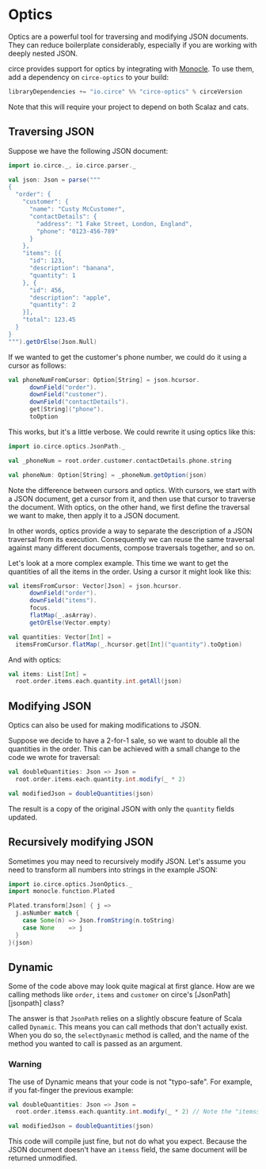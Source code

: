 Optics
======

Optics are a powerful tool for traversing and modifying JSON documents. They can reduce boilerplate
considerably, especially if you are working with deeply nested JSON.

circe provides support for optics by integrating with [Monocle](https://julien-truffaut.github.io/Monocle/). To use them, add a
dependency on `circe-optics` to your build:

```scala
libraryDependencies += "io.circe" %% "circe-optics" % circeVersion
```

Note that this will require your project to depend on both Scalaz and cats.

## Traversing JSON

Suppose we have the following JSON document:

```scala mdoc:silent
import io.circe._, io.circe.parser._

val json: Json = parse("""
{
  "order": {
    "customer": {
      "name": "Custy McCustomer",
      "contactDetails": {
        "address": "1 Fake Street, London, England",
        "phone": "0123-456-789"
      }
    },
    "items": [{
      "id": 123,
      "description": "banana",
      "quantity": 1
    }, {
      "id": 456,
      "description": "apple",
      "quantity": 2
    }],
    "total": 123.45
  }
}
""").getOrElse(Json.Null)
```

If we wanted to get the customer's phone number, we could do it using a cursor as follows:

```scala mdoc
val phoneNumFromCursor: Option[String] = json.hcursor.
      downField("order").
      downField("customer").
      downField("contactDetails").
      get[String]("phone").
      toOption
```

This works, but it's a little verbose. We could rewrite it using optics like this:

```scala mdoc
import io.circe.optics.JsonPath._

val _phoneNum = root.order.customer.contactDetails.phone.string

val phoneNum: Option[String] = _phoneNum.getOption(json)
```

Note the difference between cursors and optics. With cursors, we start with a JSON document, get a
cursor from it, and then use that cursor to traverse the document. With optics, on the other hand,
we first define the traversal we want to make, then apply it to a JSON document.

In other words, optics provide a way to separate the description of a JSON traversal from its
execution. Consequently we can reuse the same traversal against many different documents, compose
traversals together, and so on.

Let's look at a more complex example. This time we want to get the quantities of all the
items in the order. Using a cursor it might look like this:

```scala mdoc
val itemsFromCursor: Vector[Json] = json.hcursor.
      downField("order").
      downField("items").
      focus.
      flatMap(_.asArray).
      getOrElse(Vector.empty)

val quantities: Vector[Int] =
  itemsFromCursor.flatMap(_.hcursor.get[Int]("quantity").toOption)
```

And with optics:

```scala mdoc
val items: List[Int] =
  root.order.items.each.quantity.int.getAll(json)
```

## Modifying JSON

Optics can also be used for making modifications to JSON.

Suppose we decide to have a 2-for-1 sale, so we want to double all the quantities in the order. This
can be achieved with a small change to the code we wrote for traversal:

```scala mdoc
val doubleQuantities: Json => Json =
  root.order.items.each.quantity.int.modify(_ * 2)

val modifiedJson = doubleQuantities(json)
```

The result is a copy of the original JSON with only the `quantity` fields updated.

## Recursively modifying JSON

Sometimes you may need to recursively modify JSON. Let's assume you need to transform all numbers into
strings in the example JSON:

```scala mdoc
import io.circe.optics.JsonOptics._
import monocle.function.Plated

Plated.transform[Json] { j =>
  j.asNumber match {
    case Some(n) => Json.fromString(n.toString)
    case None    => j
  }
}(json)
```

## Dynamic

Some of the code above may look quite magical at first glance. How are we calling methods like
`order`, `items` and `customer` on circe's [JsonPath][jsonpath] class?

The answer is that `JsonPath` relies on a slightly obscure feature of Scala called `Dynamic`. This
means you can call methods that don't actually exist. When you do so, the `selectDynamic` method is
called, and the name of the method you wanted to call is passed as an argument.

### Warning

The use of Dynamic means that your code is not "typo-safe". For example, if you fat-finger the previous
example:

```scala
val doubleQuantities: Json => Json =
  root.order.itemss.each.quantity.int.modify(_ * 2) // Note the "itemss" typo

val modifiedJson = doubleQuantities(json)
```

This code will compile just fine, but not do what you expect. Because the JSON document doesn't have
an `itemss` field, the same document will be returned unmodified.

